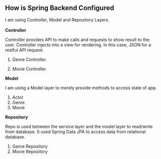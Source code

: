 
## How is Spring Backend Configured

I am using Controller, Model and Repository Layers. <br>
<br>
<b>Controller</b>

Controller provides API to make calls and requests to show result to the user.  Controller injects into a view for rendering. In this case, JSON for a restful API request. 

1. Genre Controller.

2. Movie Controller.

<b>Model</b>

I am using a Model layer to merely provide methods to access state of app. 

1. Actor
2. Genre
3. Movie

<b>Repository</b>

Repo is used between the service layer and the model layer to read/write from database. It used Spring Data JPA to access data from relational database. 

1. Genre Repository
2. Movie Repository




